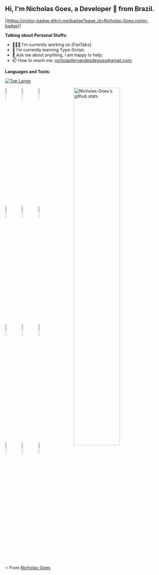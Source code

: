 <!-- Your title -->
## Hi, I'm Nicholas Goes, a Developer 🚀 from Brazil.

<!-- Your badges
You can use the website to generate badges: https://shields.io/
-->

[(https://visitor-badge.glitch.me/badge?page_id=Nicholas-Goes.visitor-badge)]

<!-- Talking about you -->
**Talking about Personal Stuffs:**

<!-- Any image aligned to the right. Beware the width -->

- 👨🏽‍💻 I’m currently working on [FanTabs]
- 🌱 I’m currently learning Type-Script; 
- 💬 Ask me about anything, I am happy to help;
- 📫 How to reach me: nicholasfernandesdegoes@gmail.com;

**Languages and Tools:** 

[![Top Langs](https://github-readme-stats.vercel.app/api/top-langs/?username=Nicholas-Goes)](https://github.com/anuraghazra/github-readme-stats)

<p>
  <a href="https://github.com/onimur/handle-path-oz">
    <img width="55%" align="right" alt="Nicholas-Goes's github stats" src="https://github-readme-stats.vercel.app/api?username=Nicholas-Goes&show_icons=true&hide_border=true" />
  </a>
  
  <!-- Your languages and tools. Be careful with the alignment. 
  You can use this sites to get logos: https://www.vectorlogo.zone or https://simpleicons.org/
  -->
  <code><img width="10%" src="https://www.vectorlogo.zone/logos/python/python-ar21.svg"></code>
  <code><img width="10%" src="https://www.vectorlogo.zone/logos/kotlinlang/kotlinlang-ar21.svg"></code>
  <code><img width="10%" src="https://www.vectorlogo.zone/logos/typescriptlang/typescriptlang-ar21.svg"></code>
  <br />
  <code><img width="10%" src="https://www.vectorlogo.zone/logos/dartlang/dartlang-ar21.svg"></code>
  <code><img width="10%" src="https://www.vectorlogo.zone/logos/flutterio/flutterio-ar21.svg"></code>
  <code><img width="10%" src="https://upload.vectorlogo.zone/logos/nextjs/images/2d3864ef-00e0-4026-ab1d-30e4a98e2899.svg"></code>
  <br />
  <code><img width="10%" src="https://www.vectorlogo.zone/logos/laravel/laravel-ar21.svg"></code>
  <code><img width="10%" src="https://www.vectorlogo.zone/logos/angular/angular-ar21.svg"></code>
  <code><img width="10%" src="https://www.vectorlogo.zone/logos/reactjs/reactjs-ar21.svg"></code>
  <br />
  <code><img width="10%" src="https://www.vectorlogo.zone/logos/gitkraken/gitkraken-ar21.svg"></code>
  <code><img width="10%" src="https://www.vectorlogo.zone/logos/getbootstrap/getbootstrap-ar21.svg"></code>
  <code><img width="10%" src="https://www.vectorlogo.zone/logos/javascript/javascript-horizontal.svg"></code>
</p>

<!-- Your hits or visitors
site: http://hits.dwyl.com or https://visitor-badge.glitch.me
Both apis are in trouble due to the number of requests, if you know any other to register visitors, great
-->
<!-- Its main projects -->
<!--<p align="center">
  <a href="https://github.com/onimur/handle-path-oz">
    <img align="center" src="https://github-readme-stats.vercel.app/api/pin/?username=onimur&repo=handle-path-oz" />
  </a>
  <a href="https://github.com/onimur/circleci-github-changelog-generator">
    <img align="center" src="https://github-readme-stats.vercel.app/api/pin/?username=onimur&repo=circleci-github-changelog-generator" />
  </a>
</p>
-->

<!-- This readme was created by Murillo Comino - https://github.com/onimur -->
⭐️ From [Nicholas-Goes](https://github.com/Nicholas-Goes)
